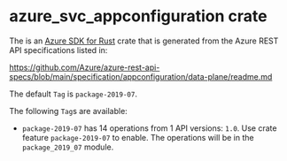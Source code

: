 # azure_svc_appconfiguration crate

The is an [Azure SDK for Rust](https://github.com/Azure/azure-sdk-for-rust) crate that is generated from the Azure REST API specifications listed in:

https://github.com/Azure/azure-rest-api-specs/blob/main/specification/appconfiguration/data-plane/readme.md

The default `Tag` is `package-2019-07`.

The following `Tag`s are available:

- `package-2019-07` has 14 operations from 1 API versions: `1.0`. Use crate feature `package-2019-07` to enable. The operations will be in the `package_2019_07` module.